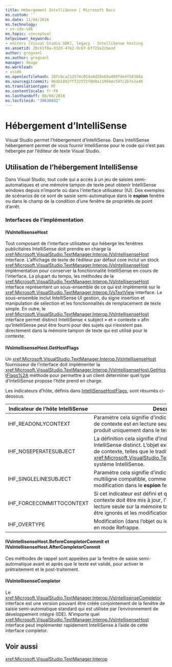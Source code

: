 ```yaml
---
title: Hébergement IntelliSense | Microsoft Docs
ms.custom: ''
ms.date: 11/04/2016
ms.technology:
- vs-ide-sdk
ms.topic: conceptual
helpviewer_keywords:
- editors [Visual Studio SDK], legacy - IntelliSense hosting
ms.assetid: 20c61f8a-d32d-47e2-9c67-bf721e2cbead
author: gregvanl
ms.author: gregvanl
manager: douge
ms.workload:
- vssdk
ms.openlocfilehash: 28fc8ca212574c054add28e69a409fde4f58308a
ms.sourcegitcommit: 06db1892fff22572f0b0a11994dc547c2b7e2a48
ms.translationtype: MT
ms.contentlocale: fr-FR
ms.lasthandoff: 08/08/2018
ms.locfileid: "39638832"
---
```

# <a name="intellisense-hosting"></a>Hébergement d’IntelliSense
Visual Studio permet l’hébergement d’IntelliSense. Dans IntelliSense hébergement permet de vous fournir IntelliSense pour le code qui n’est pas hébergée par l’éditeur de texte Visual Studio.  
  
## <a name="intellisense-hosting-usage"></a>Utilisation de l’hébergement IntelliSense  
 Dans Visual Studio, tout code qui a accès à un jeu de saisies semi-automatiques et une mémoire tampon de texte peut obtenir IntelliSense windows depuis n’importe où dans l’interface utilisateur (IU). Des exemples de scénarios de ce sont de saisie semi-automatique dans le **espion** fenêtre ou dans le champ de la condition d’une fenêtre de propriétés de point d’arrêt.  
  
### <a name="implementation-interfaces"></a>Interfaces de l’implémentation  
  
#### <a name="ivsintellisensehost"></a>IVsIntellisenseHost  
 Tout composant de l’interface utilisateur qui héberge les fenêtres publicitaires IntelliSense doit prendre en charge la <xref:Microsoft.VisualStudio.TextManager.Interop.IVsIntellisenseHost> interface. L’affichage de texte de l’éditeur par défaut core inclut un stock <xref:Microsoft.VisualStudio.TextManager.Interop.IVsIntellisenseHost> implémentation pour conserver la fonctionnalité IntelliSense en cours de l’interface. La plupart du temps, les méthodes de la <xref:Microsoft.VisualStudio.TextManager.Interop.IVsIntellisenseHost> interface représentent un sous-ensemble de ce qui est implémenté sur le <xref:Microsoft.VisualStudio.TextManager.Interop.IVsTextView> interface. Le sous-ensemble inclut IntelliSense UI gestion, du signe insertion et manipulation de sélection et les fonctionnalités de remplacement de texte simple. En outre, le <xref:Microsoft.VisualStudio.TextManager.Interop.IVsIntellisenseHost> interface permet distinct IntelliSense « subject » et « contexte » afin qu’IntelliSense peut être fourni pour des sujets qui n’existent pas directement dans la mémoire tampon de texte qui est utilisé pour le contexte.  
  
#### <a name="ivsintellisensehostgethostflags"></a>IVsIntellisenseHost.GetHostFlags  
 Un <xref:Microsoft.VisualStudio.TextManager.Interop.IVsIntellisenseHost> fournisseur de l’interface doit implémenter la <xref:Microsoft.VisualStudio.TextManager.Interop.IVsIntellisenseHost.GetHostFlags%2A> méthode pour permettre à un client déterminer quel type d’IntelliSense propose l’hôte prend en charge.  
  
 Les indicateurs d’hôte, définis dans [IntelliSenseHostFlags](../extensibility/intellisensehostflags.md), sont résumés ci-dessous.  
  
|Indicateur de l’hôte IntelliSense|Description|  
|----------------------------|-----------------|  
|IHF_READONLYCONTEXT|Paramètre cela signifie d’indicateur que la mémoire tampon de contexte est en lecture seule et de modification se produit uniquement dans le texte de l’objet.|  
|IHF_NOSEPERATESUBJECT|La définition cela signifie d’indicateur qui il est sans objet IntelliSense distinct. L’objet existe dans la mémoire tampon de contexte, telles que le traditionnel <xref:Microsoft.VisualStudio.TextManager.Interop.IVsTextView> système IntelliSense.|  
|IHF_SINGLELINESUBJECT|Paramètre cela signifie d’indicateur qui n’est pas le sujet multiligne compatible, comme dans une seule ligne de modification dans le **espion** fenêtre.|  
|IHF_FORCECOMMITTOCONTEXT|Si cet indicateur est défini et que la mémoire tampon de contexte doit être mis à jour, l’hôte Active l’indicateur en lecture seule sur la mémoire tampon de contexte doivent être ignorés et les modifications pour continuer.|  
|IHF_OVERTYPE|Modification (dans l’objet ou le contexte) doit être effectuée en mode Refrappe.|  
  
#### <a name="ivsintellisensehostbeforecompletorcommit-and-ivsintellisensehostaftercompletorcommit"></a>IVsIntellisenseHost.BeforeCompletorCommit et IVsIntellisenseHost.AfterCompletorCommit  
 Ces méthodes de rappel sont appelées par la fenêtre de saisie semi-automatique avant et après que le texte est validé, pour activer le prétraitement et le post-traitement.  
  
#### <a name="ivsintellisensecompletor"></a>IVsIntellisenseCompletor  
 Le <xref:Microsoft.VisualStudio.TextManager.Interop.IVsIntellisenseCompletor> interface est une version pouvant être créée conjointement de la fenêtre de saisie semi-automatique standard qui est utilisée par l’environnement de développement intégré (IDE). N’importe quel <xref:Microsoft.VisualStudio.TextManager.Interop.IVsIntellisenseHost> interface peut implémenter rapidement IntelliSense à l’aide de cette interface completor.  
  
## <a name="see-also"></a>Voir aussi  
 <xref:Microsoft.VisualStudio.TextManager.Interop>